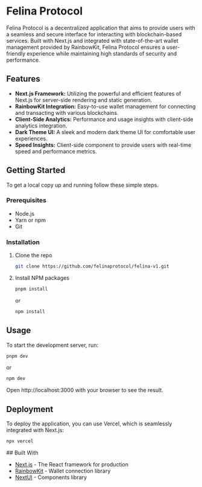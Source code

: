 # Felina Protocol

Felina Protocol is a decentralized application that aims to provide users with a seamless and secure interface for interacting with blockchain-based services. Built with Next.js and integrated with state-of-the-art wallet management provided by RainbowKit, Felina Protocol ensures a user-friendly experience while maintaining high standards of security and performance.

## Features

- **Next.js Framework:** Utilizing the powerful and efficient features of Next.js for server-side rendering and static generation.
- **RainbowKit Integration:** Easy-to-use wallet management for connecting and transacting with various blockchains.
- **Client-Side Analytics:** Performance and usage insights with client-side analytics integration.
- **Dark Theme UI:** A sleek and modern dark theme UI for comfortable user experiences.
- **Speed Insights:** Client-side component to provide users with real-time speed and performance metrics.

## Getting Started

To get a local copy up and running follow these simple steps.

### Prerequisites

- Node.js
- Yarn or npm
- Git

### Installation

1. Clone the repo
   ```sh
   git clone https://github.com/felinaprotocol/felina-v1.git
   ```

2. Install NPM packages
    ```sh
    pnpm install
    ```

    or

    ```sh
    npm install
    ```

## Usage 

To start the development server, run:

```sh
pnpm dev
```

or 

```sh
npm dev
```

Open http://localhost:3000 with your browser to see the result.

## Deployment

To deploy the application, you can use Vercel, which is seamlessly integrated with Next.js:

```sh
npx vercel
```

## Built With

* [Next.js](https://nextjs.org/) - The React framework for production
* [RainbowKit](https://www.rainbowkit.com/) - Wallet connection library
* [NextUI](https://nextui.org/) - Components library